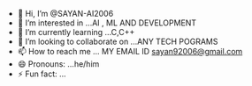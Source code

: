- 👋 Hi, I’m @SAYAN-AI2006
- 👀 I’m interested in ...AI , ML AND DEVELOPMENT
- 🌱 I’m currently learning ...C,C++
- 💞️ I’m looking to collaborate on ...ANY TECH POGRAMS
- 📫 How to reach me ... MY EMAIL ID sayan92006@gmail.com
- 😄 Pronouns: ...he/him
- ⚡ Fun fact: ...

<!---
SAYAN-AI2006/SAYAN-AI2006 is a ✨ special ✨ repository because its `README.md` (this file) appears on your GitHub profile.
You can click the Preview link to take a look at your changes.
--->
